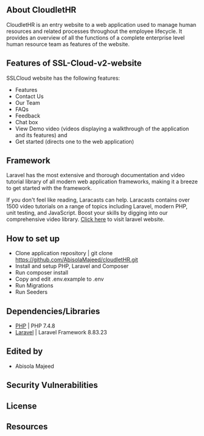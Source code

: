## About CloudletHR

CloudletHR is an entry website to a web application used to manage human resources and related processes throughout the employee lifecycle. It provides an overview of all the functions of a complete enterprise level human resource team as features of the website. 

## Features of SSL-Cloud-v2-website

SSLCloud website has the following features:

- Features
- Contact Us
- Our Team
- FAQs
- Feedback
- Chat box
- View Demo video (videos displaying a walkthrough of the application and its features) and
- Get started (directs one to the web application)

## Framework

Laravel has the most extensive and thorough documentation and video tutorial library of all modern web application frameworks, making it a breeze to get started with the framework.

If you don't feel like reading, Laracasts can help. Laracasts contains over 1500 video tutorials on a range of topics including Laravel, modern PHP, unit testing, and JavaScript. Boost your skills by digging into our comprehensive video library. [Click here](https://laravel.com) to visit laravel website.

## How to set up

- Clone application repository | git clone https://github.com/AbisolaMajeed/cloudletHR.git
- Install and setup PHP, Laravel and Composer
- Run composer install
- Copy and edit .env.example to .env
- Run Migrations
- Run Seeders

## Dependencies/Libraries

- [PHP](https://www.php.net/) | PHP 7.4.8
- [Laravel](https://laravel.com) | Laravel Framework 8.83.23

## Edited by

- Abisola Majeed

## Security Vulnerabilities

## License

## Resources
